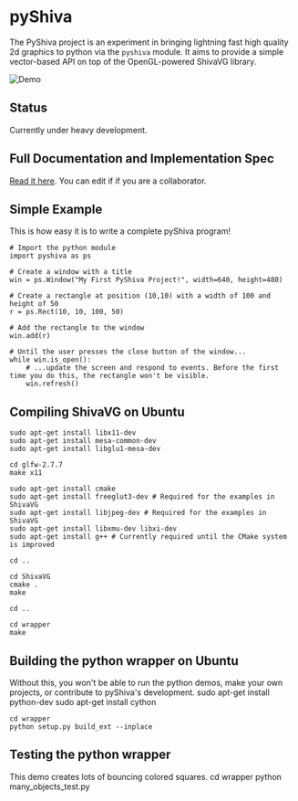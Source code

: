 pyShiva
=======

The PyShiva project is an experiment in bringing lightning fast high quality 2d graphics to python via the `pyshiva` module.
It aims to provide a simple vector-based API on top of the OpenGL-powered ShivaVG library.

![Demo](https://raw.github.com/jceipek/pyShiva/master/screenshots/ManyObjectsDemo.png "pyShiva Many Objects Demo")

Status
-------
Currently under heavy development.


Full Documentation and Implementation Spec
-------------------------------------------
[Read it here](https://docs.google.com/document/d/1qF8y-nfQE38GGET-e_7vlTTwCGvvnqZUdMKl-cHi_js/edit). You can edit if if you are a collaborator.

Simple Example
---------------
This is how easy it is to write a complete pyShiva program!

	# Import the python module
	import pyshiva as ps

	# Create a window with a title
	win = ps.Window("My First PyShiva Project!", width=640, height=480)
	
	# Create a rectangle at position (10,10) with a width of 100 and height of 50
	r = ps.Rect(10, 10, 100, 50)

	# Add the rectangle to the window
	win.add(r)

	# Until the user presses the close button of the window...
	while win.is_open():
		# ...update the screen and respond to events. Before the first time you do this, the rectangle won't be visible.
		win.refresh()

Compiling ShivaVG on Ubuntu
----------------------------
	sudo apt-get install libx11-dev
	sudo apt-get install mesa-common-dev
	sudo apt-get install libglu1-mesa-dev

	cd glfw-2.7.7
	make x11

	sudo apt-get install cmake
	sudo apt-get install freeglut3-dev # Required for the examples in ShivaVG
	sudo apt-get install libjpeg-dev # Required for the examples in ShivaVG
	sudo apt-get install libxmu-dev libxi-dev
	sudo apt-get install g++ # Currently required until the CMake system is improved

	cd ..

	cd ShivaVG
	cmake .
	make

	cd ..

	cd wrapper
	make

Building the python wrapper on Ubuntu
--------------------------------------
Without this, you won't be able to run the python demos, make your own projects, or contribute to pyShiva's development.
	sudo apt-get install python-dev
	sudo apt-get install cython

	cd wrapper
	python setup.py build_ext --inplace


Testing the python wrapper
------------------------------------
This demo creates lots of bouncing colored squares.
	cd wrapper
	python many_objects_test.py